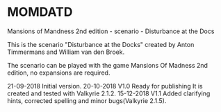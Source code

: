 # MOMDATD
Mansions of Mandness 2nd edition - scenario - Disturbance at the Docs

This is the scenario "Disturbance at the Docks" created by Anton Timmermans and William van den Broek.

The scenario can be played with the game Mansions Of Madness 2nd edition, no expansions are required.


21-09-2018 Initial version.
20-10-2018 V1.0 Ready for publishing It is created and tested with Valkyrie 2.1.2.
15-12-2018 V1.1 Added clarifying hints, corrected spelling and minor bugs(Valkyrie 2.1.5). 
